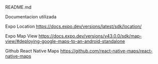 README.md


Documentacion utilizada

Expo Location
https://docs.expo.dev/versions/latest/sdk/location/

Expo Map View
https://docs.expo.dev/versions/v43.0.0/sdk/map-view/#deploying-google-maps-to-an-android-standalone

Github React Native Maps
https://github.com/react-native-maps/react-native-maps
